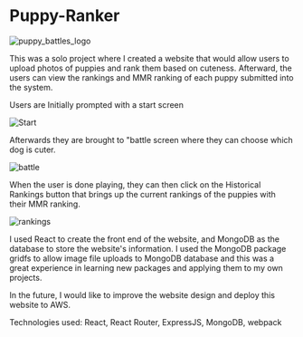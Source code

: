 # Puppy-Ranker
![puppy_battles_logo](https://user-images.githubusercontent.com/24627529/129637966-ff66babe-f23c-4809-ac92-440cc7c780fb.png)

This was a solo project where I created a website that would allow users to upload photos of puppies and rank them based on cuteness. Afterward, the users can view the rankings and MMR ranking of each puppy submitted into the system.

Users are Initially prompted with a start screen

![Start](https://user-images.githubusercontent.com/24627529/129640509-4f079e6b-5a18-4e24-a0b8-df4e3caaf2bd.png)

Afterwards they are brought to "battle screen where they can choose which dog is cuter.

![battle](https://user-images.githubusercontent.com/24627529/129640548-8b3046b9-5b42-4ae8-bbeb-0bb8c75aa1e4.png)

When the user is done playing, they can then click on the Historical Rankings button that brings up the current rankings of the puppies with their MMR ranking.

![rankings](https://user-images.githubusercontent.com/24627529/129640576-b07c3569-4872-4db7-9b31-01ac3bcd60ca.png)

I used React to create the front end of the website, and MongoDB as the database to store the website's information. I used the MongoDB package gridfs to allow image file uploads to MongoDB database and this was a great experience in learning new packages and applying them to my own projects.

In the future, I would like to improve the website design and deploy this website to AWS.

Technologies used: React, React Router, ExpressJS, MongoDB, webpack
